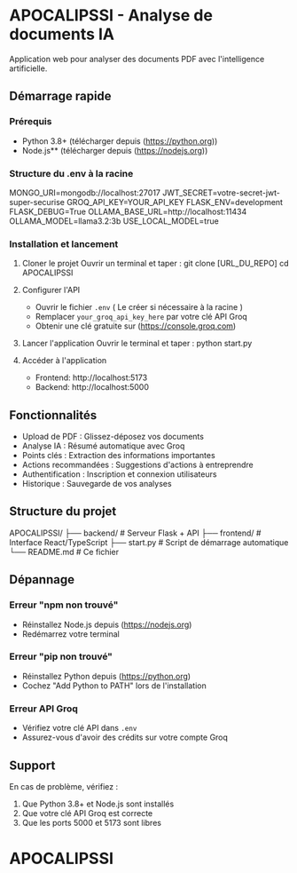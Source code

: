 # APOCALIPSSI - Analyse de documents IA

Application web pour analyser des documents PDF avec l'intelligence artificielle.

## Démarrage rapide

### Prérequis
- Python 3.8+ (télécharger depuis (https://python.org))
- Node.js** (télécharger depuis (https://nodejs.org))

### Structure du .env à la racine 

MONGO_URI=mongodb://localhost:27017
JWT_SECRET=votre-secret-jwt-super-securise
GROQ_API_KEY=YOUR_API_KEY
FLASK_ENV=development
FLASK_DEBUG=True
OLLAMA_BASE_URL=http://localhost:11434
OLLAMA_MODEL=llama3.2:3b
USE_LOCAL_MODEL=true

### Installation et lancement

1. Cloner le projet
   Ouvrir un terminal et taper : 
   git clone [URL_DU_REPO]
   cd APOCALIPSSI

2. Configurer l'API
   - Ouvrir le fichier `.env` ( Le créer si nécessaire à la racine )
   - Remplacer `your_groq_api_key_here` par votre clé API Groq
   - Obtenir une clé gratuite sur (https://console.groq.com)

3. Lancer l'application
   Ouvrir le terminal et taper : 
   python start.py

4. Accéder à l'application
   - Frontend: http://localhost:5173
   - Backend: http://localhost:5000

## Fonctionnalités

- Upload de PDF : Glissez-déposez vos documents
- Analyse IA : Résumé automatique avec Groq
- Points clés : Extraction des informations importantes
- Actions recommandées : Suggestions d'actions à entreprendre
- Authentification : Inscription et connexion utilisateurs
- Historique : Sauvegarde de vos analyses

## Structure du projet

APOCALIPSSI/
├── backend/          # Serveur Flask + API
├── frontend/         # Interface React/TypeScript
├── start.py          # Script de démarrage automatique
└── README.md         # Ce fichier

## Dépannage

### Erreur "npm non trouvé"
- Réinstallez Node.js depuis (https://nodejs.org)
- Redémarrez votre terminal

### Erreur "pip non trouvé"
- Réinstallez Python depuis (https://python.org)
- Cochez "Add Python to PATH" lors de l'installation

### Erreur API Groq
- Vérifiez votre clé API dans `.env`
- Assurez-vous d'avoir des crédits sur votre compte Groq

## Support

En cas de problème, vérifiez :
1. Que Python 3.8+ et Node.js sont installés
2. Que votre clé API Groq est correcte
3. Que les ports 5000 et 5173 sont libres
# APOCALIPSSI
